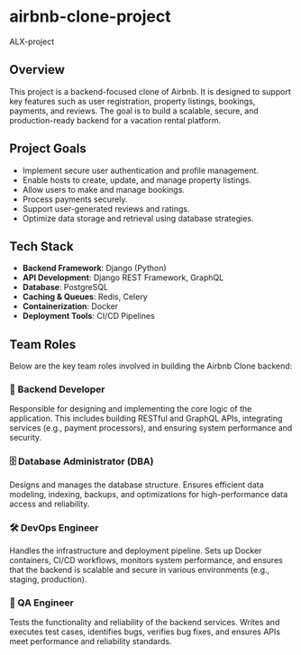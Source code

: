 # airbnb-clone-project
ALX-project

## Overview
This project is a backend-focused clone of Airbnb. It is designed to support key features such as user registration, property listings, bookings, payments, and reviews. The goal is to build a scalable, secure, and production-ready backend for a vacation rental platform.

## Project Goals
- Implement secure user authentication and profile management.
- Enable hosts to create, update, and manage property listings.
- Allow users to make and manage bookings.
- Process payments securely.
- Support user-generated reviews and ratings.
- Optimize data storage and retrieval using database strategies.

## Tech Stack
- **Backend Framework**: Django (Python)
- **API Development**: Django REST Framework, GraphQL
- **Database**: PostgreSQL
- **Caching & Queues**: Redis, Celery
- **Containerization**: Docker
- **Deployment Tools**: CI/CD Pipelines

## Team Roles
Below are the key team roles involved in building the Airbnb Clone backend:

### 🧠 Backend Developer
Responsible for designing and implementing the core logic of the application. This includes building RESTful and GraphQL APIs, integrating services (e.g., payment processors), and ensuring system performance and security.

### 🗄️ Database Administrator (DBA)
Designs and manages the database structure. Ensures efficient data modeling, indexing, backups, and optimizations for high-performance data access and reliability.

### 🛠️ DevOps Engineer
Handles the infrastructure and deployment pipeline. Sets up Docker containers, CI/CD workflows, monitors system performance, and ensures that the backend is scalable and secure in various environments (e.g., staging, production).

### 🧪 QA Engineer
Tests the functionality and reliability of the backend services. Writes and executes test cases, identifies bugs, verifies bug fixes, and ensures APIs meet performance and reliability standards.
